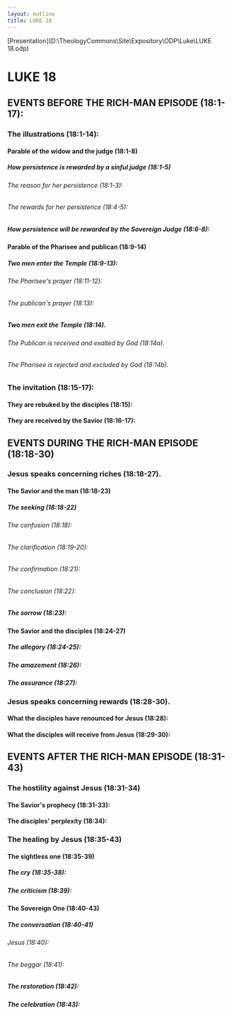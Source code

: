 ```yaml
---
layout: outline
title: LUKE 18
---
```

[Presentation](D:\TheologyCommons\Site\Expository\ODP\Luke\LUKE 18.odp)
# LUKE 18
## EVENTS BEFORE THE RICH-MAN EPISODE (18:1-17): 
###  The illustrations (18:1-14): 
####  Parable of the widow and the judge (18:1-8) 
#####  How persistence is rewarded by a sinful judge (18:1-5) 
######  The reason for her persistence (18:1-3): 
######  The rewards for her persistence (18:4-5): 
#####  How persistence will be rewarded by the Sovereign Judge (18:6-8): 
####  Parable of the Pharisee and publican (18:9-14) 
#####  Two men enter the Temple (18:9-13): 
######  The Pharisee\'s prayer (18:11-12): 
######  The publican\'s prayer (18:13): 
#####  Two men exit the Temple (18:14). 
######  The Publican is received and exalted by God (18:14a). 
######  The Pharisee is rejected and excluded by God (18:14b). 
###  The invitation (18:15-17): 
####  They are rebuked by the disciples (18:15): 
####  They are received by the Savior (18:16-17): 
## EVENTS DURING THE RICH-MAN EPISODE (18:18-30) 
###  Jesus speaks concerning riches (18:18-27). 
####  The Savior and the man (18:18-23) 
#####  The seeking (18:18-22) 
######  The confusion (18:18): 
######  The clarification (18:19-20): 
######  The confirmation (18:21): 
######  The conclusion (18:22): 
#####  The sorrow (18:23): 
####  The Savior and the disciples (18:24-27) 
#####  The allegory (18:24-25): 
#####  The amazement (18:26): 
#####  The assurance (18:27): 
###  Jesus speaks concerning rewards (18:28-30). 
####  What the disciples have renounced for Jesus (18:28): 
####  What the disciples will receive from Jesus (18:29-30): 
## EVENTS AFTER THE RICH-MAN EPISODE (18:31-43) 
###  The hostility against Jesus (18:31-34) 
####  The Savior\'s prophecy (18:31-33): 
####  The disciples\' perplexity (18:34): 
###  The healing by Jesus (18:35-43) 
####  The sightless one (18:35-39) 
#####  The cry (18:35-38): 
#####  The criticism (18:39): 
####  The Sovereign One (18:40-43) 
#####  The conversation (18:40-41) 
######  Jesus (18:40): 
######  The beggar (18:41): 
#####  The restoration (18:42): 
#####  The celebration (18:43): 
